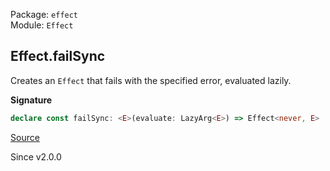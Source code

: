 Package: `effect`<br />
Module: `Effect`<br />

## Effect.failSync

Creates an `Effect` that fails with the specified error, evaluated lazily.

**Signature**

```ts
declare const failSync: <E>(evaluate: LazyArg<E>) => Effect<never, E>
```

[Source](https://github.com/Effect-TS/effect/tree/main/packages/effect/src/Effect.ts#L2564)

Since v2.0.0